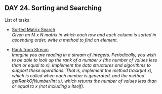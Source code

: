 ## DAY 24. Sorting and Searching

List of tasks:

- [Sorted Matrix Search](https://github.com/yankouskia/cracking-interview/tree/master/DAY%2024/SortedMatrixSearch.java)  
  *Given an M x N matrix in which each row and each column is sorted in ascending order, write a method to find an element.*  

- [Rank from Stream](https://github.com/yankouskia/cracking-interview/tree/master/DAY%2024/RankFromStream.java)  
  *Imagine you are reading in a stream of integers. Periodically, you wish to be able to look up the rank of a number x (the number of values less than or equal to x). Implement the data structures and algorithms to support these operations. That is, implement the method track(int x), which is called when each number is generated, and the method getRankOfNumber(int x), which returns the number of values less than or equal to x (not including x itself).*  
